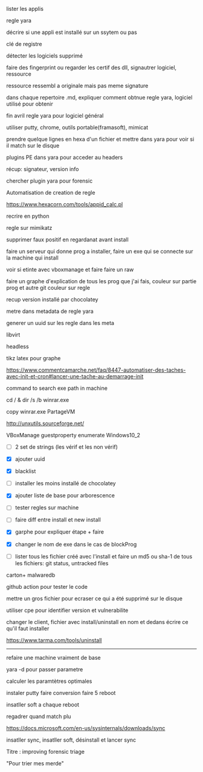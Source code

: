 lister les applis

regle yara

décrire si une appli est installé sur un ssytem ou pas



clé de registre

détecter les logiciels supprimé

faire des fingerprint ou regarder les certif des dll, signautrer logiciel, ressource

ressource ressembl a originale mais pas meme signature



dans chaque repertoire .md, expliquer comment obtnue regle yara, logiciel utilisé pour obtenir



fin avril regle yara pour logiciel général



utiliser putty, chrome, outils portable(framasoft), mimicat





prendre quelque lignes en hexa d'un fichier et mettre dans yara pour voir si il match sur le disque





plugins PE dans yara pour acceder au headers

récup: signateur, version info

chercher plugin yara pour forensic

Automatisation de creation de regle



https://www.hexacorn.com/tools/appid_calc.pl

recrire en python



regle sur mimikatz





supprimer faux positif en regardanat avant install

faire un serveur qui donne prog a installer, faire un exe qui se connecte sur la machine qui install 

voir si etinte avec vboxmanage et faire faire un raw



faire un graphe d'explication de tous les prog que j'ai fais, couleur sur partie prog et autre git couleur sur regle

recup version installé par chocolatey

metre dans metadata de regle yara

generer un uuid sur les regle dans les meta



libvirt 

headless



tikz latex pour graphe

https://www.commentcamarche.net/faq/8447-automatiser-des-taches-avec-init-et-cron#lancer-une-tache-au-demarrage-init



command to search exe path in machine

cd / & dir /s /b winrar.exe

copy winrar.exe PartageVM

http://unxutils.sourceforge.net/



 VBoxManage guestproperty enumerate Windows10_2





- [ ] 2 set de strings (les vérif et les non vérif)
- [x] ajouter uuid
- [x] blacklist
- [ ] installer les moins installé de chocolatey
- [x] ajouter liste de base pour arborescence
- [ ] tester regles sur machine
- [ ] faire diff entre install et new install 
- [x] garphe pour expliquer étape + faire
- [x] changer le nom de exe dans le cas de blockProg
- [ ] lister tous les fichier créé avec l'install et faire un md5 ou sha-1 de tous les fichiers: git status, untracked files



carton+ malwaredb



github action pour tester le code 



mettre un gros fichier pour ecraser ce qui a été supprimé sur le disque

utiliser cpe pour identifier version et vulnerabilite



changer le client, fichier avec install/uninstall en nom et dedans écrire ce qu'il faut installer

https://www.tarma.com/tools/uninstall



-----------

refaire une machine vraiment de base

yara -d pour passer parametre

calculer les paramtètres optimales



instaler putty faire conversion faire 5 reboot

insatller soft a chaque reboot

regadrer quand match plu

https://docs.microsoft.com/en-us/sysinternals/downloads/sync

insatller sync, insatller soft, désinstall et lancer sync



Titre : improving forensic triage

"Pour trier mes merde"

